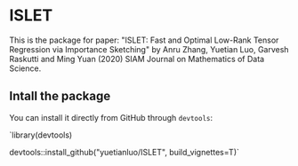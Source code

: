 # ISLET
This is the package for paper: "ISLET: Fast and Optimal Low-Rank Tensor Regression via Importance Sketching" by Anru Zhang, Yuetian Luo, Garvesh Raskutti and Ming Yuan (2020) SIAM Journal on Mathematics of Data Science.

## Intall the package
You can install it directly from GitHub through `devtools`:

`library(devtools)


devtools::install_github("yuetianluo/ISLET", build_vignettes=T)`
